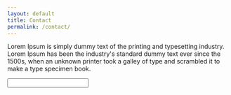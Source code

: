 ```yaml
---
layout: default
title: Contact
permalink: /contact/
---
```


<p> Lorem Ipsum is simply dummy text of the printing and typesetting industry. Lorem Ipsum has been the industry's standard dummy text ever since the 1500s, when an unknown printer took a galley of type and scrambled it to make a type specimen book.</p>


<input type="text">